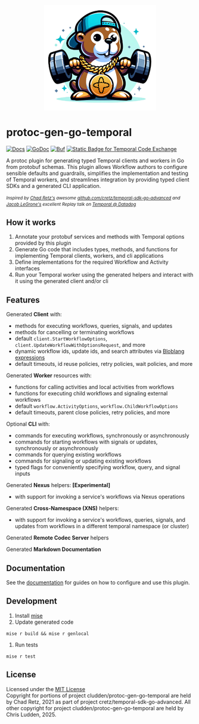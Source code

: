 <p align="center">
  <a href="https://cludden.github.io/protoc-gen-go-temporal/">
    <img src="./docs/static/img/logo.png" width="300" />
  </a>
</p>


# protoc-gen-go-temporal

[![Docs](https://img.shields.io/badge/docs-learn_more-8f63ff)](https://cludden.github.io/protoc-gen-go-temporal/)
[![GoDoc](https://godoc.org/github.com/cludden/protoc-gen-go-temporal?status.svg)](https://pkg.go.dev/github.com/cludden/protoc-gen-go-temporal)
[![Buf](https://img.shields.io/badge/buf-cludden%2Fprotoc--gen--go--temporal-blue)](https://buf.build/cludden/protoc-gen-go-temporal)
[![Static Badge for Temporal Code Exchange](https://img.shields.io/badge/Temporal-Code_Exchange_Featured-blue?style=flat-square&logo=temporal&labelColor=141414&color=444CE7)](https://temporal.io/code-exchange/go-code-generation-with-temporal-and-protobufs)

A protoc plugin for generating typed Temporal clients and workers in Go from protobuf schemas. This plugin allows Workflow authors to configure sensible defaults and guardrails, simplifies the implementation and testing of Temporal workers, and streamlines integration by providing typed client SDKs and a generated CLI application. 

<small><i>Inspired by [Chad Retz's](https://github.com/cretz/) awesome [github.com/cretz/temporal-sdk-go-advanced](https://github.com/cretz/temporal-sdk-go-advanced) and [Jacob LeGrone's](https://github.com/jlegrone/) excellent Replay talk on [Temporal @ Datadog](https://youtu.be/LxgkAoTSI8Q)</i></small>



## How it works

1. Annotate your protobuf services and methods with Temporal options provided by this plugin
2. Generate Go code that includes types, methods, and functions for implementing Temporal clients, workers, and cli applications
3. Define implementations for the required Workflow and Activity interfaces
4. Run your Temporal worker using the generated helpers and interact with it using the generated client and/or cli



## Features

Generated **Client** with:
  - methods for executing workflows, queries, signals, and updates
  - methods for cancelling or terminating workflows
  - default `client.StartWorkflowOptions`, `client.UpdateWorkflowWithOptionsRequest`, and more
  - dynamic workflow ids, update ids, and search attributes via [Bloblang expressions](https://cludden.github.io/protoc-gen-go-temporal/docs/guides/bloblang)
  - default timeouts, id reuse policies, retry policies, wait policies, and more


Generated **Worker** resources with:
  - functions for calling activities and local activities from workflows
  - functions for executing child workflows and signaling external workflows
  - default `workflow.ActivityOptions`, `workflow.ChildWorkflowOptions`
  - default timeouts, parent close policies, retry policies, and more


Optional **CLI** with:
  - commands for executing workflows, synchronously or asynchronously
  - commands for starting workflows with signals or updates, synchronously or asynchronously
  - commands for querying existing workflows
  - commands for signaling or updating existing workflows
  - typed flags for conveniently specifying workflow, query, and signal inputs

Generated **Nexus** helpers: **[Experimental]**
  - with support for invoking a service's workflows via Nexus operations

Generated **Cross-Namespace (XNS)** helpers:
  - with support for invoking a service's workflows, queries, signals, and updates from workflows in a different temporal namespace (or cluster)

Generated **Remote Codec Server** helpers

Generated **Markdown Documentation**



## Documentation

See the [documentation](https://cludden.github.io/protoc-gen-go-temporal/) for guides on how to configure and use this plugin.



## Development

1. Install [mise](https://mise.jdx.dev/installing-mise.html)
2. Update generated code
  ```shell
  mise r build && mise r genlocal
  ```
1. Run tests
  ```shell
  mise r test
  ```



## License
Licensed under the [MIT License](LICENSE.md)  
Copyright for portions of project cludden/protoc-gen-go-temporal are held by Chad Retz, 2021 as part of project cretz/temporal-sdk-go-advanced. All other copyright for project cludden/protoc-gen-go-temporal are held by Chris Ludden, 2025.
